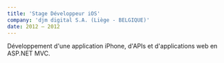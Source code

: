 ```yaml
---
title: 'Stage Développeur iOS'
company: 'djm digital S.A. (Liège - BELGIQUE)'
date: 2012 – 2012
---
```


Développement d'une application iPhone, d'APIs et d'applications web en ASP.NET MVC.
